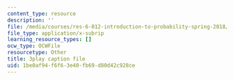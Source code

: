 ```yaml
---
content_type: resource
description: ''
file: /media/courses/res-6-012-introduction-to-probability-spring-2018/1be0af94f6f63e40fb69d80d42c928ce_QXKgTPR_8wk.srt
file_type: application/x-subrip
learning_resource_types: []
ocw_type: OCWFile
resourcetype: Other
title: 3play caption file
uid: 1be0af94-f6f6-3e40-fb69-d80d42c928ce
---
```


